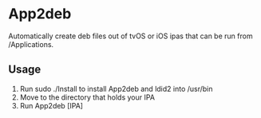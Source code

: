 # App2deb
Automatically create deb files out of tvOS or iOS ipas that can be run from /Applications.

## Usage
1. Run sudo ./Install to install App2deb and ldid2 into /usr/bin
2. Move to the directory that holds your IPA
3. Run App2deb [IPA]
